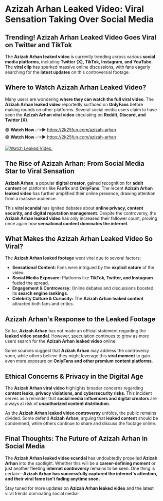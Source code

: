# Azizah Arhan Leaked Video: Viral Sensation Taking Over Social Media

## **Trending! Azizah Arhan Leaked Video Goes Viral on Twitter and TikTok**
The **Azizah Arhan leaked video** is currently trending across various **social media platforms**, including **Twitter (X), TikTok, Instagram, and YouTube**. The **viral clip** has sparked massive online discussions, with fans eagerly searching for the **latest updates** on this controversial footage.

## **Where to Watch Azizah Arhan Leaked Video?**
Many users are wondering **where they can watch the full viral video**. The **Azizah Arhan leaked video** reportedly surfaced on **OnlyFans** before making rounds on other platforms. Several social media users claim to have seen the **Azizah Arhan viral video** circulating on **Reddit, Discord, and Twitter (X).**

🟢 **Watch Now** ✅=► https://2k25fun.com/azizah-arhan  
🟢 **Watch Now** ✅=► https://2k25fun.com/azizah-arhan  

[![Watch Leaked Video.](https://miro.medium.com/v2/resize:fit:828/format:webp/1*cilzJN44JGOrTw9NJCrNHA.gif "Watch Leaked Video")](https://2k25fun.com/azizah-arhan)

## **The Rise of Azizah Arhan: From Social Media Star to Viral Sensation**
**Azizah Arhan**, a popular **digital creator**, gained recognition for **adult content** on platforms like **Fanfix** and **OnlyFans**. The recent **Azizah Arhan leaked video** has further amplified their online presence, drawing attention from a massive audience.

This **viral scandal** has ignited debates about **online privacy, content security, and digital reputation management**. Despite the controversy, the **Azizah Arhan leaked video** has only increased their follower count, proving once again how **sensational content dominates the internet**.

## **What Makes the Azizah Arhan Leaked Video So Viral?**
The **Azizah Arhan leaked footage** went viral due to several factors:
- **Sensational Content:** Fans were intrigued by the **explicit nature** of the video.
- **Social Media Exposure:** Platforms like **TikTok, Twitter, and Instagram** fueled the spread.
- **Engagement & Controversy:** Online debates and discussions boosted its **search engine rankings**.
- **Celebrity Culture & Curiosity:** The **Azizah Arhan leaked content** attracted both fans and critics.

## **Azizah Arhan's Response to the Leaked Footage**
So far, **Azizah Arhan** has not made an official statement regarding the **leaked video scandal**. However, speculation continues to grow as more users search for the **Azizah Arhan leaked video** online.

Some sources suggest that **Azizah Arhan** may address the controversy soon, while others believe they might leverage this **viral moment** to gain even more exposure on **OnlyFans and other premium content platforms**.

## **Ethical Concerns & Privacy in the Digital Age**
The **Azizah Arhan viral video** highlights broader concerns regarding **content leaks, privacy violations, and cybersecurity risks**. This incident serves as a reminder that **social media influencers and digital creators** are always at risk of **unauthorized content distribution**.

As the **Azizah Arhan leaked video controversy** unfolds, the public remains divided. Some defend **Azizah Arhan**, arguing that **leaked content** should be condemned, while others continue to share and discuss the footage online.

## **Final Thoughts: The Future of Azizah Arhan in Social Media**
The **Azizah Arhan leaked video scandal** has undoubtedly propelled **Azizah Arhan** into the spotlight. Whether this will be a **career-defining moment** or just another fleeting **internet controversy** remains to be seen. One thing is certain—**Azizah Arhan has successfully captured the internet's attention, and their viral fame isn't fading anytime soon.**

Stay tuned for more updates on **Azizah Arhan leaked video** and the latest viral trends dominating social media!